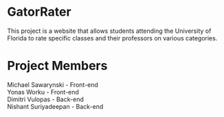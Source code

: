 # GatorRater
This project is a website that allows students attending the University of Florida to rate specific classes and their professors on various categories.

# Project Members 
Michael Sawarynski - Front-end  
Yonas Worku - Front-end  
Dimitri Vulopas - Back-end  
Nishant Suriyadeepan - Back-end